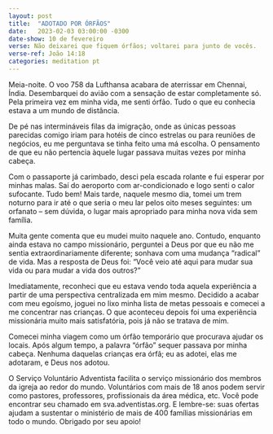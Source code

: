 ```yaml
---
layout: post
title:  "ADOTADO POR ÓRFÃOS"
date:   2023-02-03 03:00:00 -0300
date-show: 10 de fevereiro
verse: Não deixarei que fiquem órfãos; voltarei para junto de vocês.
verse-ref: João 14:18
categories: meditation pt
---
```


Meia-noite. O voo 758 da Lufthansa acabara de aterrissar em Chennai, Índia. Desembarquei do avião com a sensação de estar completamente só. Pela primeira vez em minha vida, me senti órfão. Tudo o que eu conhecia estava a um mundo de distância.

De pé nas intermináveis filas da imigração, onde as únicas pessoas parecidas comigo iriam para hotéis de cinco estrelas ou para reuniões de negócios, eu me perguntava se tinha feito uma má escolha. O pensamento de que eu não pertencia àquele lugar passava muitas vezes por minha cabeça.

Com o passaporte já carimbado, desci pela escada rolante e fui esperar por minhas malas. Saí do aeroporto com ar-condicionado e logo senti o calor sufocante. Tudo bem! Mais tarde, naquele mesmo dia, tomei um trem noturno para ir até o que seria o meu lar pelos oito meses seguintes: um orfanato – sem dúvida, o lugar mais apropriado para minha nova vida sem família.

Muita gente comenta que eu mudei muito naquele ano. Contudo, enquanto ainda estava no campo missionário, perguntei a Deus por que eu não me sentia extraordinariamente diferente; sonhava com uma mudança “radical” de vida. Mas a resposta de Deus foi: “Você veio até aqui para mudar sua vida ou para mudar a vida dos outros?”

Imediatamente, reconheci que eu estava vendo toda aquela experiência a partir de uma perspectiva centralizada em mim mesmo. Decidido a acabar com meu egoísmo, joguei no lixo minha lista de metas pessoais e comecei a me concentrar nas crianças. O que aconteceu depois foi uma experiência missionária muito mais satisfatória, pois já não se tratava de mim.

Comecei minha viagem como um órfão temporário que procurava ajudar os locais. Após algum tempo, a palavra “órfão” sequer passava por minha cabeça. Nenhuma daquelas crianças era órfã; eu as adotei, elas me adotaram, e Deus nos adotou.

O Serviço Voluntário Adventista facilita o serviço missionário dos membros da igreja ao redor do mundo. Voluntários com mais de 18 anos podem servir como pastores, professores, profissionais da área médica, etc. Você pode encontrar seu chamado em sva.adventistas.org. E lembre-se: suas ofertas ajudam a sustentar o ministério de mais de 400 famílias missionárias em todo o mundo. Obrigado por seu apoio!
